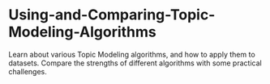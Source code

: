 # Using-and-Comparing-Topic-Modeling-Algorithms
Learn about various Topic Modeling algorithms, and how to apply them to datasets. Compare the strengths of different algorithms with some practical challenges.
